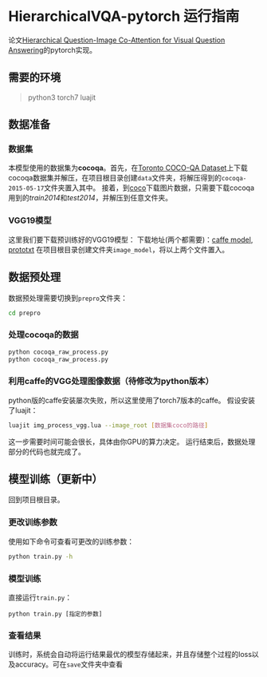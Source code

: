 # HierarchicalVQA-pytorch 运行指南
论文[Hierarchical Question-Image Co-Attention for Visual Question Answering](http://papers.nips.cc/paper/6202-hierarchical-question-image-co-attention-for-visual-question-answering)的pytorch实现。

## 需要的环境
> python3
> torch7
> luajit

## 数据准备
### 数据集
本模型使用的数据集为**cocoqa**。首先，在[Toronto COCO-QA Dataset](http://www.cs.toronto.edu/~mren/research/imageqa/data/cocoqa/)上下载cocoqa数据集并解压，在项目根目录创建`data`文件夹，将解压得到的`cocoqa-2015-05-17`文件夹置入其中。
接着，到[coco](http://cocodataset.org/#download)下载图片数据，只需要下载cocoqa用到的*train2014*和*test2014*，并解压到任意文件夹。

### VGG19模型
这里我们要下载预训练好的VGG19模型：
下载地址(两个都需要)：[caffe model](http://www.robots.ox.ac.uk/~vgg/software/very_deep/caffe/VGG_ILSVRC_19_layers.caffemodel), [prototxt](https://gist.githubusercontent.com/ksimonyan/3785162f95cd2d5fee77/raw/bb2b4fe0a9bb0669211cf3d0bc949dfdda173e9e/VGG_ILSVRC_19_layers_deploy.prototxt)
在项目根目录创建文件夹`image_model`，将以上两个文件置入。

## 数据预处理
数据预处理需要切换到`prepro`文件夹：
```bash
cd prepro
```
### 处理cocoqa的数据
```bash
python cocoqa_raw_process.py
python cocoqa_raw_process.py
```

### 利用caffe的VGG处理图像数据（待修改为python版本）
python版的caffe安装屡次失败，所以这里使用了torch7版本的caffe。
假设安装了luajit：
```bash
luajit img_process_vgg.lua --image_root [数据集coco的路径]
```
这一步需要时间可能会很长，具体由你GPU的算力决定。
运行结束后，数据处理部分的代码也就完成了。

## 模型训练（更新中）
回到项目根目录。
### 更改训练参数
使用如下命令可查看可更改的训练参数：
```bash
python train.py -h
```

### 模型训练
直接运行`train.py`：
```
python train.py [指定的参数]
```

### 查看结果
训练时，系统会自动将运行结果最优的模型存储起来，并且存储整个过程的loss以及accuracy。可在`save`文件夹中查看